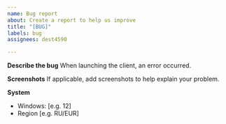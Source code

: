 ```yaml
---
name: Bug report
about: Create a report to help us improve
title: "[BUG]"
labels: bug
assignees: dest4590

---
```


**Describe the bug**
When launching the client, an error occurred.

**Screenshots**
If applicable, add screenshots to help explain your problem.

**System**
 - Windows: [e.g. 12]
 - Region [e.g. RU/EUR]
